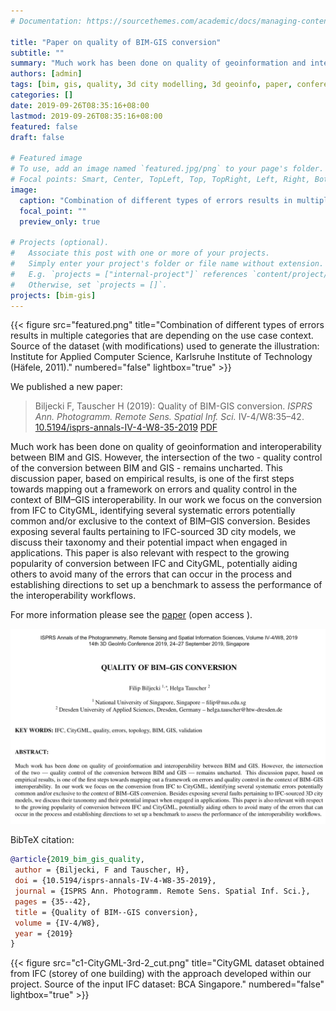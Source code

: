 ```yaml
---
# Documentation: https://sourcethemes.com/academic/docs/managing-content/

title: "Paper on quality of BIM-GIS conversion"
subtitle: ""
summary: "Much work has been done on quality of geoinformation and interoperability between BIM and GIS. However, the intersection of the two - quality control of the conversion between BIM and GIS - remains uncharted"
authors: [admin]
tags: [bim, gis, quality, 3d city modelling, 3d geoinfo, paper, conference, events]
categories: []
date: 2019-09-26T08:35:16+08:00
lastmod: 2019-09-26T08:35:16+08:00
featured: false
draft: false

# Featured image
# To use, add an image named `featured.jpg/png` to your page's folder.
# Focal points: Smart, Center, TopLeft, Top, TopRight, Left, Right, BottomLeft, Bottom, BottomRight.
image:
  caption: "Combination of different types of errors results in multiple categories that are depending on the use case context. Source of the dataset (with modifications) used to generate the illustration: Institute for Applied Computer Science, Karlsruhe Institute of Technology (Häfele, 2011)."
  focal_point: ""
  preview_only: true

# Projects (optional).
#   Associate this post with one or more of your projects.
#   Simply enter your project's folder or file name without extension.
#   E.g. `projects = ["internal-project"]` references `content/project/deep-learning/index.md`.
#   Otherwise, set `projects = []`.
projects: [bim-gis]
---
```


{{< figure src="featured.png" title="Combination of different types of errors results in multiple categories that are depending on the use case context. Source of the dataset (with modifications) used to generate the illustration: Institute for Applied Computer Science, Karlsruhe Institute of Technology (Häfele, 2011)." numbered="false" lightbox="true" >}}

We published a new paper:

> Biljecki F, Tauscher H (2019): Quality of BIM-GIS conversion. _ISPRS Ann. Photogramm. Remote Sens. Spatial Inf. Sci._ IV-4/W8:35–42. [<i class="ai ai-doi-square ai"></i> 10.5194/isprs-annals-IV-4-W8-35-2019](https://doi.org/10.5194/isprs-annals-IV-4-W8-35-2019) [<i class="far fa-file-pdf"></i> PDF](/publication/2019-bim-gis-quality/2019-bim-gis-quality.pdf) <i class="ai ai-open-access-square ai"></i>

Much work has been done on quality of geoinformation and interoperability between BIM and GIS.
However, the intersection of the two - quality control of the conversion between BIM and GIS - remains uncharted.
This discussion paper, based on empirical results, is one of the first steps towards mapping out a framework on errors and quality control in the context of BIM–GIS interoperability.
In our work we focus on the conversion from IFC to CityGML, identifying several systematic errors potentially common and/or exclusive to the context of BIM–GIS conversion.
Besides exposing several faults pertaining to IFC-sourced 3D city models, we discuss their taxonomy and their potential impact when engaged in applications.
This paper is also relevant with respect to the growing popularity of conversion between IFC and CityGML, potentially aiding others to avoid many of the errors that can occur in the process and establishing directions to set up a benchmark to assess the performance of the interoperability workflows.

For more information please see the [paper](/publication/2019-bim-gis-quality/) (open access <i class="ai ai-open-access-square ai"></i>).

[![](page-one.png)](/publication/2019-bim-gis-quality/)


BibTeX citation:
```bibtex
@article{2019_bim_gis_quality,
 author = {Biljecki, F and Tauscher, H},
 doi = {10.5194/isprs-annals-IV-4-W8-35-2019},
 journal = {ISPRS Ann. Photogramm. Remote Sens. Spatial Inf. Sci.},
 pages = {35--42},
 title = {Quality of BIM--GIS conversion},
 volume = {IV-4/W8},
 year = {2019}
}
```

{{< figure src="c1-CityGML-3rd-2_cut.png" title="CityGML dataset obtained from IFC (storey of one building) with the approach developed within our project. Source of the input IFC dataset: BCA Singapore." numbered="false" lightbox="true" >}}

